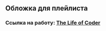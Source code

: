 ## Обложка для плейлиста
### Ссылка на работу: <a href="https://ilkirov.github.io/second-project/" target="_blank">The Life of Coder</a>